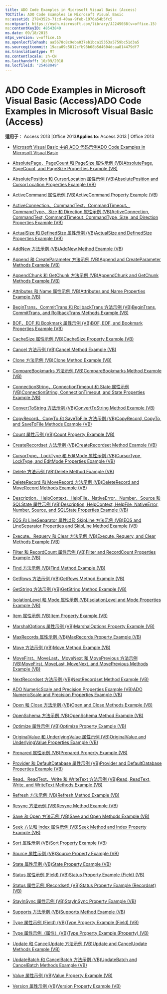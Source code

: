 ```yaml
---
title: ADO Code Examples in Microsoft Visual Basic (Access)
TOCTitle: ADO Code Examples in Microsoft Visual Basic
ms:assetid: 2784352b-71cd-40aa-9feb-1976a54b5fc5
ms:mtpsurl: https://msdn.microsoft.com/library/JJ249038(v=office.15)
ms:contentKeyID: 48543840
ms.date: 09/18/2015
mtps_version: v=office.15
ms.openlocfilehash: aa5678c8c9eba037eb1bca15353a5759bc51d3a5
ms.sourcegitcommit: 19aca09c5812cfb98b68b5d4604dcaa814479df7
ms.translationtype: MT
ms.contentlocale: zh-CN
ms.lasthandoff: 10/09/2018
ms.locfileid: "25468049"
---
```

# <a name="ado-code-examples-in-microsoft-visual-basic-access"></a><span data-ttu-id="90ce2-102">ADO Code Examples in Microsoft Visual Basic (Access)</span><span class="sxs-lookup"><span data-stu-id="90ce2-102">ADO Code Examples in Microsoft Visual Basic (Access)</span></span>

<span data-ttu-id="90ce2-103">**适用于**： Access 2013 |Office 2013</span><span class="sxs-lookup"><span data-stu-id="90ce2-103">**Applies to**: Access 2013 | Office 2013</span></span>


  - [<span data-ttu-id="90ce2-104">Microsoft Visual Basic 中的 ADO 代码示例</span><span class="sxs-lookup"><span data-stu-id="90ce2-104">ADO Code Examples in Microsoft Visual Basic</span></span>](ado-code-examples-in-microsoft-visual-basic.md)

  - [<span data-ttu-id="90ce2-105">AbsolutePage、PageCount 和 PageSize 属性示例 (VB)</span><span class="sxs-lookup"><span data-stu-id="90ce2-105">AbsolutePage, PageCount, and PageSize Properties Example (VB)</span></span>](absolutepage-pagecount-and-pagesize-properties-example-vb.md)

  - [<span data-ttu-id="90ce2-106">AbsolutePosition 和 CursorLocation 属性示例 (VB)</span><span class="sxs-lookup"><span data-stu-id="90ce2-106">AbsolutePosition and CursorLocation Properties Example (VB)</span></span>](absoluteposition-and-cursorlocation-properties-example-vb.md)

  - [<span data-ttu-id="90ce2-107">ActiveCommand 属性示例 (VB)</span><span class="sxs-lookup"><span data-stu-id="90ce2-107">ActiveCommand Property Example (VB)</span></span>](activecommand-property-example-vb.md)

  - [<span data-ttu-id="90ce2-108">ActiveConnection、CommandText、CommandTimeout、CommandType、Size 和 Direction 属性示例 (VB)</span><span class="sxs-lookup"><span data-stu-id="90ce2-108">ActiveConnection, CommandText, CommandTimeout, CommandType, Size, and Direction Properties Example (VB)</span></span>](activeconnection-commandtext-commandtimeout-commandtype-size-and-direction-properties-example-vb.md)

  - [<span data-ttu-id="90ce2-109">ActualSize 和 DefinedSize 属性示例 (VB)</span><span class="sxs-lookup"><span data-stu-id="90ce2-109">ActualSize and DefinedSize Properties Example (VB)</span></span>](actualsize-and-definedsize-properties-example-vb.md)

  - [<span data-ttu-id="90ce2-110">AddNew 方法示例 (VB)</span><span class="sxs-lookup"><span data-stu-id="90ce2-110">AddNew Method Example (VB)</span></span>](addnew-method-example-vb.md)

  - [<span data-ttu-id="90ce2-111">Append 和 CreateParameter 方法示例 (VB)</span><span class="sxs-lookup"><span data-stu-id="90ce2-111">Append and CreateParameter Methods Example (VB)</span></span>](append-and-createparameter-methods-example-vb.md)

  - [<span data-ttu-id="90ce2-112">AppendChunk 和 GetChunk 方法示例 (VB)</span><span class="sxs-lookup"><span data-stu-id="90ce2-112">AppendChunk and GetChunk Methods Example (VB)</span></span>](appendchunk-and-getchunk-methods-example-vb.md)

  - [<span data-ttu-id="90ce2-113">Attributes 和 Name 属性示例 (VB)</span><span class="sxs-lookup"><span data-stu-id="90ce2-113">Attributes and Name Properties Example (VB)</span></span>](attributes-and-name-properties-example-vb.md)

  - [<span data-ttu-id="90ce2-114">BeginTrans、CommitTrans 和 RollbackTrans 方法示例 (VB)</span><span class="sxs-lookup"><span data-stu-id="90ce2-114">BeginTrans, CommitTrans, and RollbackTrans Methods Example (VB)</span></span>](begintrans-committrans-and-rollbacktrans-methods-example-vb.md)

  - [<span data-ttu-id="90ce2-115">BOF、EOF 和 Bookmark 属性示例 (VB)</span><span class="sxs-lookup"><span data-stu-id="90ce2-115">BOF, EOF, and Bookmark Properties Example (VB)</span></span>](bof-eof-and-bookmark-properties-example-vb.md)

  - [<span data-ttu-id="90ce2-116">CacheSize 属性示例 (VB)</span><span class="sxs-lookup"><span data-stu-id="90ce2-116">CacheSize Property Example (VB)</span></span>](cachesize-property-example-vb.md)

  - [<span data-ttu-id="90ce2-117">Cancel 方法示例 (VB)</span><span class="sxs-lookup"><span data-stu-id="90ce2-117">Cancel Method Example (VB)</span></span>](cancel-method-example-vb.md)

  - [<span data-ttu-id="90ce2-118">Clone 方法示例 (VB)</span><span class="sxs-lookup"><span data-stu-id="90ce2-118">Clone Method Example (VB)</span></span>](clone-method-example-vb.md)

  - [<span data-ttu-id="90ce2-119">CompareBookmarks 方法示例 (VB)</span><span class="sxs-lookup"><span data-stu-id="90ce2-119">CompareBookmarks Method Example (VB)</span></span>](comparebookmarks-method-example-vb.md)

  - [<span data-ttu-id="90ce2-120">ConnectionString、ConnectionTimeout 和 State 属性示例 (VB)</span><span class="sxs-lookup"><span data-stu-id="90ce2-120">ConnectionString, ConnectionTimeout, and State Properties Example (VB)</span></span>](connectionstring-connectiontimeout-and-state-properties-example-vb.md)

  - [<span data-ttu-id="90ce2-121">ConvertToString 方法示例 (VB)</span><span class="sxs-lookup"><span data-stu-id="90ce2-121">ConvertToString Method Example (VB)</span></span>](converttostring-method-example-vb.md)

  - [<span data-ttu-id="90ce2-122">CopyRecord、CopyTo 和 SaveToFile 方法示例 (VB)</span><span class="sxs-lookup"><span data-stu-id="90ce2-122">CopyRecord, CopyTo, and SaveToFile Methods Example (VB)</span></span>](copyrecord-copyto-and-savetofile-methods-example-vb.md)

  - [<span data-ttu-id="90ce2-123">Count 属性示例 (VB)</span><span class="sxs-lookup"><span data-stu-id="90ce2-123">Count Property Example (VB)</span></span>](count-property-example-vb.md)

  - [<span data-ttu-id="90ce2-124">CreateRecordset 方法示例 (VB)</span><span class="sxs-lookup"><span data-stu-id="90ce2-124">CreateRecordset Method Example (VB)</span></span>](createrecordset-method-example-vb.md)

  - [<span data-ttu-id="90ce2-125">CursorType、LockType 和 EditMode 属性示例 (VB)</span><span class="sxs-lookup"><span data-stu-id="90ce2-125">CursorType, LockType, and EditMode Properties Example (VB)</span></span>](cursortype-locktype-and-editmode-properties-example-vb.md)

  - [<span data-ttu-id="90ce2-126">Delete 方法示例 (VB)</span><span class="sxs-lookup"><span data-stu-id="90ce2-126">Delete Method Example (VB)</span></span>](delete-method-example-vb.md)

  - [<span data-ttu-id="90ce2-127">DeleteRecord 和 MoveRecord 方法示例 (VB)</span><span class="sxs-lookup"><span data-stu-id="90ce2-127">DeleteRecord and MoveRecord Methods Example (VB)</span></span>](deleterecord-and-moverecord-methods-example-vb.md)

  - [<span data-ttu-id="90ce2-128">Description、HelpContext、HelpFile、NativeError、Number、Source 和 SQLState 属性示例 (VB)</span><span class="sxs-lookup"><span data-stu-id="90ce2-128">Description, HelpContext, HelpFile, NativeError, Number, Source, and SQLState Properties Example (VB)</span></span>](description-helpcontext-helpfile-nativeerror-number-source-and-sqlstate-properties-example-vb.md)

  - [<span data-ttu-id="90ce2-129">EOS 和 LineSeparator 属性以及 SkipLine 方法示例 (VB)</span><span class="sxs-lookup"><span data-stu-id="90ce2-129">EOS and LineSeparator Properties and SkipLine Method Example (VB)</span></span>](eos-and-lineseparator-properties-and-skipline-method-example-vb.md)

  - [<span data-ttu-id="90ce2-130">Execute、Requery 和 Clear 方法示例 (VB)</span><span class="sxs-lookup"><span data-stu-id="90ce2-130">Execute, Requery, and Clear Methods Example (VB)</span></span>](execute-requery-and-clear-methods-example-vb.md)

  - [<span data-ttu-id="90ce2-131">Filter 和 RecordCount 属性示例 (VB)</span><span class="sxs-lookup"><span data-stu-id="90ce2-131">Filter and RecordCount Properties Example (VB)</span></span>](filter-and-recordcount-properties-example-vb.md)

  - [<span data-ttu-id="90ce2-132">Find 方法示例 (VB)</span><span class="sxs-lookup"><span data-stu-id="90ce2-132">Find Method Example (VB)</span></span>](find-method-example-vb.md)

  - [<span data-ttu-id="90ce2-133">GetRows 方法示例 (VB)</span><span class="sxs-lookup"><span data-stu-id="90ce2-133">GetRows Method Example (VB)</span></span>](getrows-method-example-vb.md)

  - [<span data-ttu-id="90ce2-134">GetString 方法示例 (VB)</span><span class="sxs-lookup"><span data-stu-id="90ce2-134">GetString Method Example (VB)</span></span>](getstring-method-example-vb.md)

  - [<span data-ttu-id="90ce2-135">IsolationLevel 和 Mode 属性示例 (VB)</span><span class="sxs-lookup"><span data-stu-id="90ce2-135">IsolationLevel and Mode Properties Example (VB)</span></span>](isolationlevel-and-mode-properties-example-vb.md)

  - [<span data-ttu-id="90ce2-136">Item 属性示例 (VB)</span><span class="sxs-lookup"><span data-stu-id="90ce2-136">Item Property Example (VB)</span></span>](item-property-example-vb.md)

  - [<span data-ttu-id="90ce2-137">MarshalOptions 属性示例 (VB)</span><span class="sxs-lookup"><span data-stu-id="90ce2-137">MarshalOptions Property Example (VB)</span></span>](marshaloptions-property-example-vb.md)

  - [<span data-ttu-id="90ce2-138">MaxRecords 属性示例 (VB)</span><span class="sxs-lookup"><span data-stu-id="90ce2-138">MaxRecords Property Example (VB)</span></span>](maxrecords-property-example-vb.md)

  - [<span data-ttu-id="90ce2-139">Move 方法示例 (VB)</span><span class="sxs-lookup"><span data-stu-id="90ce2-139">Move Method Example (VB)</span></span>](move-method-example-vb.md)

  - [<span data-ttu-id="90ce2-140">MoveFirst、MoveLast、MoveNext 和 MovePrevious 方法示例 (VB)</span><span class="sxs-lookup"><span data-stu-id="90ce2-140">MoveFirst, MoveLast, MoveNext, and MovePrevious Methods Example (VB)</span></span>](movefirst-movelast-movenext-and-moveprevious-methods-example-vb.md)

  - [<span data-ttu-id="90ce2-141">NextRecordset 方法示例 (VB)</span><span class="sxs-lookup"><span data-stu-id="90ce2-141">NextRecordset Method Example (VB)</span></span>](nextrecordset-method-example-vb.md)

  - [<span data-ttu-id="90ce2-142">ADO NumericScale and Precision Properties Example (VB)</span><span class="sxs-lookup"><span data-stu-id="90ce2-142">ADO NumericScale and Precision Properties Example (VB)</span></span>](ado-numericscale-and-precision-properties-example-vb.md)

  - [<span data-ttu-id="90ce2-143">Open 和 Close 方法示例 (VB)</span><span class="sxs-lookup"><span data-stu-id="90ce2-143">Open and Close Methods Example (VB)</span></span>](open-and-close-methods-example-vb.md)

  - [<span data-ttu-id="90ce2-144">OpenSchema 方法示例 (VB)</span><span class="sxs-lookup"><span data-stu-id="90ce2-144">OpenSchema Method Example (VB)</span></span>](openschema-method-example-vb.md)

  - [<span data-ttu-id="90ce2-145">Optimize 属性示例 (VB)</span><span class="sxs-lookup"><span data-stu-id="90ce2-145">Optimize Property Example (VB)</span></span>](optimize-property-example-vb.md)

  - [<span data-ttu-id="90ce2-146">OriginalValue 和 UnderlyingValue 属性示例 (VB)</span><span class="sxs-lookup"><span data-stu-id="90ce2-146">OriginalValue and UnderlyingValue Properties Example (VB)</span></span>](originalvalue-and-underlyingvalue-properties-example-vb.md)

  - [<span data-ttu-id="90ce2-147">Prepared 属性示例 (VB)</span><span class="sxs-lookup"><span data-stu-id="90ce2-147">Prepared Property Example (VB)</span></span>](prepared-property-example-vb.md)

  - [<span data-ttu-id="90ce2-148">Provider 和 DefaultDatabase 属性示例 (VB)</span><span class="sxs-lookup"><span data-stu-id="90ce2-148">Provider and DefaultDatabase Properties Example (VB)</span></span>](provider-and-defaultdatabase-properties-example-vb.md)

  - [<span data-ttu-id="90ce2-149">Read、ReadText、Write 和 WriteText 方法示例 (VB)</span><span class="sxs-lookup"><span data-stu-id="90ce2-149">Read, ReadText, Write, and WriteText Methods Example (VB)</span></span>](read-readtext-write-and-writetext-methods-example-vb.md)

  - [<span data-ttu-id="90ce2-150">Refresh 方法示例 (VB)</span><span class="sxs-lookup"><span data-stu-id="90ce2-150">Refresh Method Example (VB)</span></span>](refresh-method-example-vb.md)

  - [<span data-ttu-id="90ce2-151">Resync 方法示例 (VB)</span><span class="sxs-lookup"><span data-stu-id="90ce2-151">Resync Method Example (VB)</span></span>](resync-method-example-vb.md)

  - [<span data-ttu-id="90ce2-152">Save 和 Open 方法示例 (VB)</span><span class="sxs-lookup"><span data-stu-id="90ce2-152">Save and Open Methods Example (VB)</span></span>](save-and-open-methods-example-vb.md)

  - [<span data-ttu-id="90ce2-153">Seek 方法和 Index 属性示例 (VB)</span><span class="sxs-lookup"><span data-stu-id="90ce2-153">Seek Method and Index Property Example (VB)</span></span>](seek-method-and-index-property-example-vb.md)

  - [<span data-ttu-id="90ce2-154">Sort 属性示例 (VB)</span><span class="sxs-lookup"><span data-stu-id="90ce2-154">Sort Property Example (VB)</span></span>](sort-property-example-vb.md)

  - [<span data-ttu-id="90ce2-155">Source 属性示例 (VB)</span><span class="sxs-lookup"><span data-stu-id="90ce2-155">Source Property Example (VB)</span></span>](source-property-example-vb.md)

  - [<span data-ttu-id="90ce2-156">State 属性示例 (VB)</span><span class="sxs-lookup"><span data-stu-id="90ce2-156">State Property Example (VB)</span></span>](state-property-example-vb.md)

  - [<span data-ttu-id="90ce2-157">Status 属性示例 (Field) (VB)</span><span class="sxs-lookup"><span data-stu-id="90ce2-157">Status Property Example (Field) (VB)</span></span>](status-property-example-field-vb.md)

  - [<span data-ttu-id="90ce2-158">Status 属性示例 (Recordset) (VB)</span><span class="sxs-lookup"><span data-stu-id="90ce2-158">Status Property Example (Recordset) (VB)</span></span>](status-property-example-recordset-vb.md)

  - [<span data-ttu-id="90ce2-159">StayInSync 属性示例 (VB)</span><span class="sxs-lookup"><span data-stu-id="90ce2-159">StayInSync Property Example (VB)</span></span>](stayinsync-property-example-vb.md)

  - [<span data-ttu-id="90ce2-160">Supports 方法示例 (VB)</span><span class="sxs-lookup"><span data-stu-id="90ce2-160">Supports Method Example (VB)</span></span>](supports-method-example-vb.md)

  - [<span data-ttu-id="90ce2-161">Type 属性示例 (Field) (VB)</span><span class="sxs-lookup"><span data-stu-id="90ce2-161">Type Property Example (Field) (VB)</span></span>](type-property-example-field-vb.md)

  - [<span data-ttu-id="90ce2-162">Type 属性示例（属性）(VB)</span><span class="sxs-lookup"><span data-stu-id="90ce2-162">Type Property Example (Property) (VB)</span></span>](type-property-example-property-vb.md)

  - [<span data-ttu-id="90ce2-163">Update 和 CancelUpdate 方法示例 (VB)</span><span class="sxs-lookup"><span data-stu-id="90ce2-163">Update and CancelUpdate Methods Example (VB)</span></span>](update-and-cancelupdate-methods-example-vb.md)

  - [<span data-ttu-id="90ce2-164">UpdateBatch 和 CancelBatch 方法示例 (VB)</span><span class="sxs-lookup"><span data-stu-id="90ce2-164">UpdateBatch and CancelBatch Methods Example (VB)</span></span>](updatebatch-and-cancelbatch-methods-example-vb.md)

  - [<span data-ttu-id="90ce2-165">Value 属性示例 (VB)</span><span class="sxs-lookup"><span data-stu-id="90ce2-165">Value Property Example (VB)</span></span>](value-property-example-vb.md)

  - [<span data-ttu-id="90ce2-166">Version 属性示例 (VB)</span><span class="sxs-lookup"><span data-stu-id="90ce2-166">Version Property Example (VB)</span></span>](version-property-example-vb.md)

